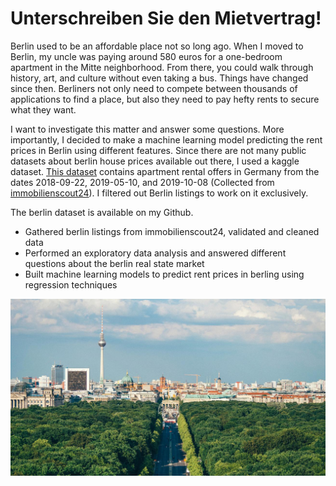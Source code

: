 
# Unterschreiben Sie den Mietvertrag!

Berlin used to be an affordable place not so long ago. When I moved to Berlin, my uncle was paying around 580 euros for a one-bedroom apartment in the Mitte neighborhood. From there, you could walk through history, art, and culture without even taking a bus. Things have changed since then. Berliners not only need to compete between thousands of applications to find a place, but also they need to pay hefty rents to secure what they want. 

I want to investigate this matter and answer some questions. More importantly, I decided to make a machine learning model predicting the rent prices in Berlin using different features. Since there are not many public datasets about berlin house prices available out there, I used a kaggle dataset. [This dataset](https://www.kaggle.com/corrieaar/apartment-rental-offers-in-germany) contains apartment rental offers in Germany from the dates 2018-09-22, 2019-05-10, and 2019-10-08 (Collected from [immobilienscout24](https://www.immobilienscout24.de)). I filtered out Berlin listings to work on it exclusively.

The berlin dataset is available on my Github.

* Gathered berlin listings from immobilienscout24, validated and cleaned data
* Performed an exploratory data analysis and answered different questions about the berlin real state market
* Built machine learning models to predict rent prices in berling using regression techniques

![Berlin](berlin.jpeg)
